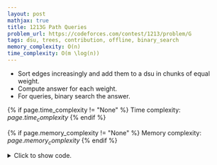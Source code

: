 ```yaml
---
layout: post
mathjax: true
title: 1213G Path Queries
problem_url: https://codeforces.com/contest/1213/problem/G
tags: dsu, trees, contribution, offline, binary_search
memory_complexity: O(n)
time_complexity: O(m \log(n))
---
```


 - Sort edges increasingly and add them to a dsu in chunks of equal
weight.
 - Compute answer for each weight.
 - For queries, binary search the answer.


{% if page.time_complexity != "None" %}
Time complexity: ${{ page.time_complexity }}$
{% endif %}

{% if page.memory_complexity != "None" %}
Memory complexity: ${{ page.memory_complexity }}$
{% endif %}

<details>
<summary>
<p style="display:inline">Click to show code.</p>
</summary>
```cpp
{% raw %}
using namespace std;
using ll = long long;
using ii = pair<int, int>;
using iii = array<int, 3>;
using vi = vector<int>;
template <typename InputIterator,
          typename T = typename iterator_traits<InputIterator>::value_type>
void read_n(InputIterator it, int n)
{
    copy_n(istream_iterator<T>(cin), n, it);
}
template <typename InputIterator,
          typename T = typename iterator_traits<InputIterator>::value_type>
void write(InputIterator first, InputIterator last, const char *delim = "\n")
{
    copy(first, last, ostream_iterator<T>(cout, delim));
}
struct DisjointSetUnion
{
    using vi = vector<int>;
    using ll = long long;
    int n;
    ll ans = 0;
    vi parent, ssize;
    DisjointSetUnion(int n) : n(n)
    {
        parent.resize(n);
        ssize.resize(n, 1);
        for (int u = 0; u < n; ++u)
            parent[u] = u;
    }
    int find_set(int u)
    {
        if (u == parent[u])
            return u;
        return (parent[u] = find_set(parent[u]));
    }
    inline ll contribution(ll m) { return (m * (m - 1)) / 2; }
    void union_sets(int u, int v)
    {
        u = find_set(u);
        v = find_set(v);
        if (u != v)
        {
            if (ssize[u] < ssize[v])
                swap(u, v);
            ans -= contribution(ssize[v]);
            ans -= contribution(ssize[u]);
            ans += contribution(ssize[u] + ssize[v]);
            parent[v] = u;
            ssize[u] += ssize[v];
        }
    }
};
ll const INF = 1e16;
int main(void)
{
    ios::sync_with_stdio(false), cin.tie(NULL);
    int n, m;
    cin >> n >> m;
    vector<iii> edges(n - 1);
    for (auto &[w, u, v] : edges)
        cin >> u >> v >> w, u--, v--;
    DisjointSetUnion dsu(n);
    vector<pair<int, ll>> ans = {{0, 0}};
    sort(begin(edges), end(edges));
    auto it = edges.begin();
    while (it != end(edges))
    {
        auto it_temp = it;
        while (it_temp != end(edges) and it_temp->at(0) == it->at(0))
        {
            dsu.union_sets(it_temp->at(1), it_temp->at(2));
            it_temp++;
        }
        ans.emplace_back(it->at(0), dsu.ans);
        it = it_temp;
    }
    while (m--)
    {
        int qi;
        cin >> qi;
        auto it = prev(upper_bound(begin(ans), end(ans), make_pair(qi, INF)));
        cout << it->second << " ";
    }
    cout << endl;
    return 0;
}

{% endraw %}
```
</details>


